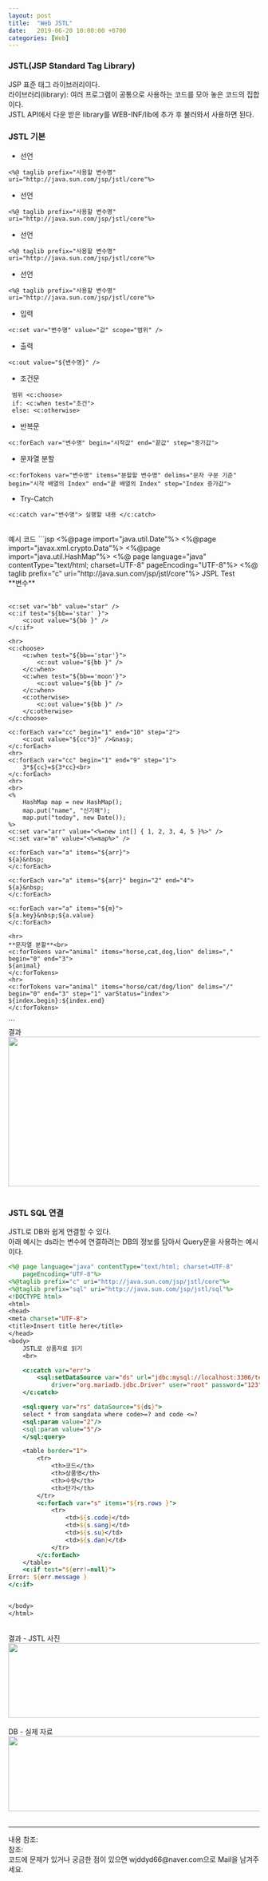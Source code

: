```yaml
---
layout: post
title:  "Web JSTL"
date:   2019-06-20 10:00:00 +0700
categories: [Web]
---
```


###  JSTL(JSP Standard Tag Library)
JSP 표준 태그 라이브러리이다.  
라이브러리(library): 여러 프로그램이 공통으로 사용하는 코드를 모아 놓은 코드의 집합이다.  
JSTL API에서 다운 받은 library를 WEB-INF/lib에 추가 후 불러와서 사용하면 된다.  

###  JSTL 기본
 - 선언  
```code
<%@ taglib prefix="사용할 변수명" uri="http://java.sun.com/jsp/jstl/core"%>
```
 - 선언  
```code
<%@ taglib prefix="사용할 변수명" uri="http://java.sun.com/jsp/jstl/core"%>
```
 - 선언  
```code
<%@ taglib prefix="사용할 변수명" uri="http://java.sun.com/jsp/jstl/core"%>
```
 - 선언  
```code
<%@ taglib prefix="사용할 변수명" uri="http://java.sun.com/jsp/jstl/core"%>
```
 - 입력  
```code
<c:set var="변수명" value="값" scope="범위" />
```
 - 출력  
```code
<c:out value="${변수명}" />
```
 - 조건문  
```code
 범위 <c:choose>
 if: <c:when test="조건"> 
 else: <c:otherwise>
```
 - 반복문  
```code
<c:forEach var="변수명" begin="시작값" end="끝값" step="증가값">
```
 - 문자열 분할  
```code
<c:forTokens var="변수명" items="분할할 변수명" delims="문자 구분 기준" begin="시작 배열의 Index" end="끝 배열의 Index" step="Index 증가값">
```
 - Try-Catch  
```code
<c:catch var="변수명"> 실행할 내용 </c:catch>
```
<br>
예시 코드
```jsp
<%@page import="java.util.Date"%>
<%@page import="javax.xml.crypto.Data"%>
<%@page import="java.util.HashMap"%>
<%@ page language="java" contentType="text/html; charset=UTF-8"
	pageEncoding="UTF-8"%>
<%@ taglib prefix="c" uri="http://java.sun.com/jsp/jstl/core"%>
<!DOCTYPE html>
<html>
<head>
<meta charset="UTF-8">
<title>Insert title here</title>
</head>
<body>
	JSPL Test
	<br> **변수**
	<br>
	<c:set var="irum" value="홍길동" scope="page" />
	<c:out value="${irum}" />
	<br>

	<c:set var="bb" value="star" />
	<c:if test="${bb=='star' }">
		<c:out value="${bb }" />
	</c:if>

	<hr>
	<c:choose>
		<c:when test="${bb=='star'}">
			<c:out value="${bb }" />
		</c:when>
		<c:when test="${bb=='moon'}">
			<c:out value="${bb }" />
		</c:when>
		<c:otherwise>
			<c:out value="${bb }" />
		</c:otherwise>
	</c:choose>

	<c:forEach var="cc" begin="1" end="10" step="2">
		<c:out value="${cc*3}" />&nasp;
	</c:forEach>
	<hr>
	<c:forEach var="cc" begin="1" end="9" step="1">
		3*${cc}=${3*cc}<br>
	</c:forEach>
	<hr>
	<br>
	<%
		HashMap map = new HashMap();
		map.put("name", "신기해");
		map.put("today", new Date());
	%>
	<c:set var="arr" value="<%=new int[] { 1, 2, 3, 4, 5 }%>" />
	<c:set var="m" value="<%=map%>" />

	<c:forEach var="a" items="${arr}">
	${a}&nbsp;
	</c:forEach>

	<c:forEach var="a" items="${arr}" begin="2" end="4">
	${a}&nbsp;
	</c:forEach>

	<c:forEach var="a" items="${m}">
	${a.key}&nbsp;${a.value}
	</c:forEach>
	
	<hr>
	**문자열 분할**<br>
	<c:forTokens var="animal" items="horse,cat,dog,lion" delims="," begin="0" end="3">
	${animal}
	</c:forTokens>
	<hr>
	<c:forTokens var="animal" items="horse/cat/dog/lion" delims="/" begin="0" end="3" step="1" varStatus="index">
	${index.begin}:${index.end} 
	</c:forTokens>
</body>
</html>
```
<br>
결과
<div><img src="https://raw.githubusercontent.com/wjddyd66/wjddyd66.github.io/master/static/img/Web/JSTL1.JPG" height="300" width="600" /></div>
<br>

###  JSTL SQL 연결
JSTL로 DB와 쉽게 연결할 수 있다.  
아래 예시는 ds라는 변수에 연결하려는 DB의 정보를 담아서 Query문을 사용하는 예시이다.  

```jsp
<%@ page language="java" contentType="text/html; charset=UTF-8"
	pageEncoding="UTF-8"%>
<%@taglib prefix="c" uri="http://java.sun.com/jsp/jstl/core"%>
<%@taglib prefix="sql" uri="http://java.sun.com/jsp/jstl/sql"%>
<!DOCTYPE html>
<html>
<head>
<meta charset="UTF-8">
<title>Insert title here</title>
</head>
<body>
	JSTL로 상품자료 읽기
	<br>

	<c:catch var="err">
		<sql:setDataSource var="ds" url="jdbc:mysql://localhost:3306/test"
			driver="org.mariadb.jdbc.Driver" user="root" password="123" />
	</c:catch>

	<sql:query var="rs" dataSource="${ds}">
	select * from sangdata where code>=? and code <=?
	<sql:param value="2"/>
	<sql:param value="5"/>
	</sql:query>

	<table border="1">
		<tr>
			<th>코드</th>
			<th>상품명</th>
			<th>수량</th>
			<th>단가</th>
		</tr>
		<c:forEach var="s" items="${rs.rows }">
			<tr>
				<td>${s.code}</td>
				<td>${s.sang}</td>
				<td>${s.su}</td>
				<td>${s.dan}</td>
			</tr>
		</c:forEach>
	</table>
	<c:if test="${err!=null}">
Error: ${err.message }
</c:if>


</body>
</html>
```
<br>
결과 - JSTL 사진
<div><img src="https://raw.githubusercontent.com/wjddyd66/wjddyd66.github.io/master/static/img/Web/JSTL2.JPG" height="150" width="600" /></div>
<br>
DB - 실제 자료
<div><img src="https://raw.githubusercontent.com/wjddyd66/wjddyd66.github.io/master/static/img/Web/JSTL3.JPG" height="150" width="600" /></div>
<br>

<hr>
내용 참조: <https://mkil.tistory.com/249><br>
참조: <https://github.com/wjddyd66/Web/tree/master/Jstl><br>
코드에 문제가 있거나 궁금한 점이 있으면 wjddyd66@naver.com으로  Mail을 남겨주세요.